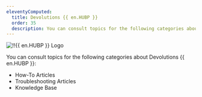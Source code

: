 ```yaml
---
eleventyComputed:
  title: Devolutions {{ en.HUBP }}
  order: 35
  description: You can consult topics for the following categories about {{ en.HUBP }}':' How-To Articles, Troubleshooting Articles, and Knowledge Base.
---
```


![!!{{ en.HUBP }} Logo](https://webdevolutions.blob.core.windows.net/images/projects/password-hub-personal/logos/password-hub-personal-icon-shadow.svg)

You can consult topics for the following categories about Devolutions {{ en.HUBP }}: 

- How-To Articles
- Troubleshooting Articles
- Knowledge Base
